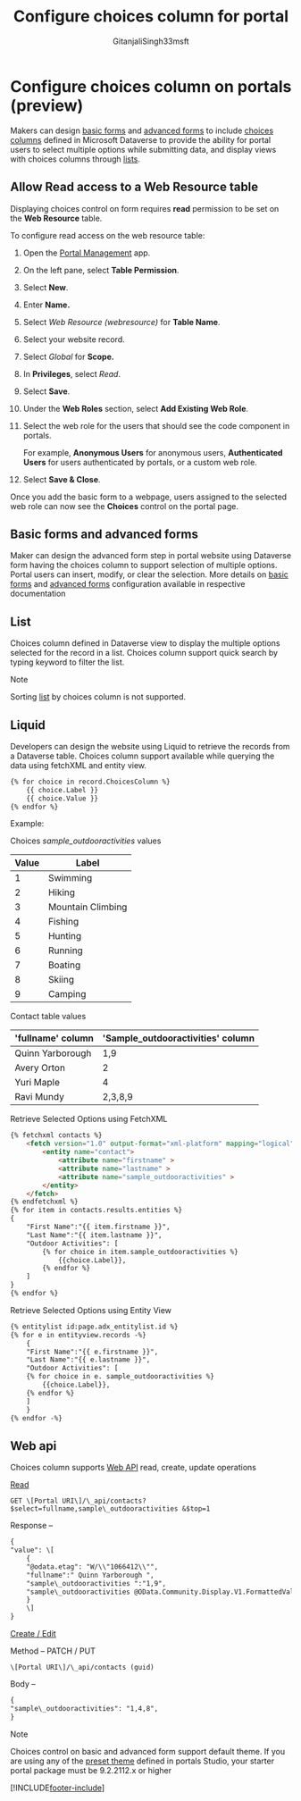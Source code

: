 ﻿---
title: Configure choices column for portal
description: Learn how to add and configure Dataverse choices column on portal lists, forms, and templates.
author: GitanjaliSingh33msft
ms.service: powerapps
ms.topic: conceptual
ms.custom: 
ms.date: 12/01/2021
ms.subservice: portals
ms.author: nabha
ms.reviewer: ndoelman
contributors:
    - nickdoelman
---

# Configure choices column on portals (preview)

Makers can design [basic forms](entity-forms.md) and [advanced forms](web-form-properties.md) to include [choices columns](../../data-platform/types-of-fields#choices) defined in Microsoft Dataverse to provide the ability for portal users to select multiple options while submitting data, and display views with choices columns through [lists](entity-lists.md).

<!-- ND - Do we have a screen shot to add here? -->

## Allow Read access to a Web Resource table

Displaying choices control on form requires **read** permission to be set on the **Web Resource** table.

To configure read access on the web resource table:

1. Open the [Portal Management](configure-portal.md) app.

1. On the left pane, select **Table Permission**.

1. Select **New**.

1. Enter **Name.**

1. Select *Web Resource (webresource)* for **Table Name**.

1. Select your website record.

1. Select *Global* for **Scope.**

1. In **Privileges**, select *Read*.

1. Select **Save**.

1. Under the **Web Roles** section, select **Add Existing Web Role**.

1. Select the web role for the users that should see the code component in portals.

    For example, **Anonymous Users** for anonymous users, **Authenticated Users** for users authenticated by portals, or a custom web role.

1. Select **Save & Close**.

Once you add the basic form to a webpage, users assigned to the selected web role can now see the **Choices** control on the portal page.

## Basic forms and advanced forms

Maker can design the advanced form step in portal website using Dataverse form having the choices column to support selection of multiple options. Portal users can insert, modify, or clear the selection. More details on [basic forms](entity-forms.md) and [advanced forms](web-form-properties.md) configuration available in respective documentation

## List

Choices column defined in Dataverse view to display the multiple options selected for the record in a list. Choices column support quick search by typing keyword to filter the list.

> [!NOTE]
> Sorting [list](entity-lists.md) by choices column is not supported.

## Liquid

Developers can design the website using Liquid to retrieve the records from a Dataverse table. Choices column support available while querying the data using fetchXML and entity view.

```html
{% for choice in record.ChoicesColumn %}
    {{ choice.Label }}
    {{ choice.Value }}
{% endfor %} 
```
Example:

Choices *sample\_outdooractivities* values

| **Value** | **Label**         |
|-----------|-------------------|
| 1         | Swimming          |
| 2         | Hiking            |
| 3         | Mountain Climbing |
| 4         | Fishing           |
| 5         | Hunting           |
| 6         | Running           |
| 7         | Boating           |
| 8         | Skiing            |
| 9         | Camping           |

Contact table values

| **'fullname' column** | **'Sample\_outdooractivities' column** |
|-----------------------|----------------------------------------|
| Quinn Yarborough      | 1,9                                    |
| Avery Orton           | 2                                      |
| Yuri Maple            | 4                                      |
| Ravi Mundy            | 2,3,8,9                                |

Retrieve Selected Options using FetchXML

```html
{% fetchxml contacts %}
    <fetch version="1.0" output-format="xml-platform" mapping="logical" distinct="false">
        <entity name="contact">
            <attribute name="firstname" >
            <attribute name="lastname" >
            <attribute name="sample_outdooractivities" >
        </entity>
    </fetch>
{% endfetchxml %}
{% for item in contacts.results.entities %}
{
    "First Name":"{{ item.firstname }}",
    "Last Name":"{{ item.lastname }}",
    "Outdoor Activities": [
        {% for choice in item.sample_outdooractivities %}
            {{choice.Label}},
        {% endfor %}
    ]
}
{% endfor %}
```
Retrieve Selected Options using Entity View

```html
{% entitylist id:page.adx_entitylist.id %}
{% for e in entityview.records -%}
    {
    "First Name":"{{ e.firstname }}",
    "Last Name":"{{ e.lastname }}",
    "Outdoor Activities": [
    {% for choice in e. sample_outdooractivities %}
        {{choice.Label}},
    {% endfor %}
    ]
    }
{% endfor -%}
```

## Web api 

Choices column supports [Web API](https://docs.microsoft.com/en-us/powerapps/maker/portals/web-api-overview) read, create, update operations

<u>Read</u>

`GET \[Portal URI\]/\_api/contacts?$select=fullname,sample\_outdooractivities &$top=1`

Response –

```html
{
"value": \[
    {
    "@odata.etag": "W/\\"1066412\\"",
    "fullname":" Quinn Yarborough ",
    "sample\_outdooractivities ":"1,9",
    "sample\_outdooractivities @OData.Community.Display.V1.FormattedValue":"Swimming, Camping"
    }
    \]
}
```

<u>Create / Edit</u>

Method – PATCH / PUT

`\[Portal URI\]/\_api/contacts (guid)`

Body –

```html
{
"sample\_outdooractivities": "1,4,8",
}
```

> [!NOTE]
> Choices control on basic and advanced form support default theme. If you are using any of the [preset theme](../theme-overview.md) defined in portals Studio, your starter portal package must be 9.2.2112.x or higher

[!INCLUDE[footer-include](../../../includes/footer-banner.md)]